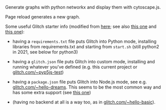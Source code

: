 Generate graphs with python networkx and display them with cytoscape.js.

Page reload generates a new graph.

Some useful Glitch starter info (modified from
[here](https://support.glitch.com/t/how-to-use-python-on-glitch/11201/9);
see also [this one](https://support.glitch.com/t/uploading-a-whole-folder/3128/4) and [this one](https://support.glitch.com/t/tutorial-how-to-install-any-package-from-apt-get-on-glitch/10954)):

- having a `requirements.txt` file puts Glitch into Python mode,
  installing libraries from requirements.txt and starting from `start.sh`
  (still python2 in 2021, see below for python3)

- having a `glitch.json` file puts Glitch into custom mode,
  installing and running whatever you've defined
  (e.g. this current project or [glitch.com/~pyp5js-test](https://glitch.com/~pyp5js-test))

- having a `package.json` file puts Glitch into Node.js mode,
  see e.g. [glitch.com/~hello-dreams](https://glitch.com/~hello-dreams). This seems to be the most common way and
  has some extra support (see [this one](https://glitch.happyfox.com/kb/article/17-what-are-the-technical-restrictions-for-glitch-projects/))

- (having no backend at all is a way too, as in [glitch.com/~hello-basic](https://glitch.com/~hello-basic)).
